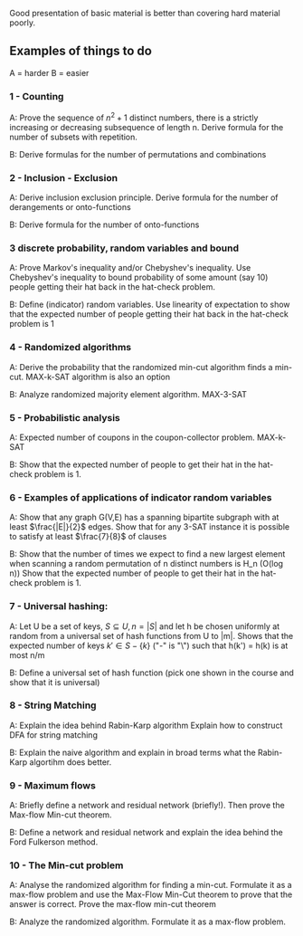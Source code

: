 Good presentation of basic material is better than covering hard material poorly.

## Examples of things to do
A = harder
B = easier
### 1 - Counting
A: Prove the sequence of $n^2 +1$ distinct numbers, there is a strictly increasing or decreasing subsequence of length n. Derive formula for the number of subsets with repetition.

B: Derive formulas for the number of permutations and combinations
### 2 - Inclusion - Exclusion
A: Derive inclusion exclusion principle. Derive formula for the number of derangements or onto-functions

B: Derive formula for the number of onto-functions
### 3 discrete probability, random variables and bound
A: Prove Markov's inequality and/or Chebyshev's inequality. Use Chebyshev's inequality to bound probability of some amount (say 10) people getting their hat back in the hat-check problem.

B: Define (indicator) random variables. Use linearity of expectation to show that the expected number of people getting their hat back in the hat-check problem is 1

### 4 - Randomized algorithms
A: Derive the probability that the randomized min-cut algorithm finds a min-cut. MAX-k-SAT algorithm is also an option

B: Analyze randomized majority element algorithm. MAX-3-SAT

### 5 - Probabilistic analysis
A: Expected number of coupons in the coupon-collector problem. MAX-k-SAT

B: Show that the expected number of people to get their hat in the hat-check problem is 1.

### 6 - Examples of applications of indicator random variables
A: Show that any graph G(V,E) has a spanning bipartite subgraph with at least $\frac{|E|}{2}$ edges.
Show that for any 3-SAT instance it is possible to satisfy at least $\frac{7}{8}$ of clauses

B: Show that the number of times we expect to find a new largest element when scanning a random permutation of n distinct numbers is H_n (O(log n))
Show that the expected number of people to get their hat in the hat-check problem is 1.


### 7 - Universal hashing: 

A: Let U be a set of keys, $S \subseteq U, n=|S|$ and let h be chosen uniformly at random from a universal set of hash functions from U to |m|. Shows that the expected number of keys $k' \in S - \{k\}$ ("-" is "\\") such that h(k') = h(k) is at most n/m

B: Define a universal set of hash function (pick one shown in the course and show that it is universal)

### 8 - String Matching
A: Explain the idea behind Rabin-Karp algorithm
Explain how to construct DFA for string matching

B: Explain the naive algorithm and explain in broad terms what the Rabin-Karp algortihm does better.

### 9 - Maximum flows
A: Briefly define a network and residual network (briefly!). Then prove the Max-flow Min-cut theorem.

B: Define a network and residual network and explain the idea behind the Ford Fulkerson method.

### 10 -  The Min-cut problem
A:  Analyse the randomized algorithm for finding a min-cut.
Formulate it as a max-flow problem and use the Max-Flow Min-Cut theorem to prove that the answer is correct.
Prove the max-flow min-cut theorem

B: Analyze the randomized algorithm. Formulate it as a max-flow problem.